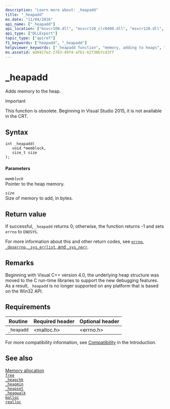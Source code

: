 ```yaml
---
description: "Learn more about: _heapadd"
title: "_heapadd"
ms.date: "11/04/2016"
api_name: ["_heapadd"]
api_location: ["msvcr100.dll", "msvcr110_clr0400.dll", "msvcr120.dll", "msvcr80.dll", "msvcrt.dll", "msvcr110.dll", "msvcr90.dll"]
api_type: ["DLLExport"]
topic_type: ["apiref"]
f1_keywords: ["heapadd", "_heapadd"]
helpviewer_keywords: ["_heapadd function", "memory, adding to heaps", "heaps, adding memory", "heapadd function"]
ms.assetid: 4d691fe2-2763-49f4-afb1-62738b7cd3ff
---
```

# _heapadd

Adds memory to the heap.

> [!IMPORTANT]
> This function is obsolete. Beginning in Visual Studio 2015, it is not available in the CRT.

## Syntax

```
int _heapadd(
   void *memblock,
   size_t size
);
```

#### Parameters

*`memblock`*\
Pointer to the heap memory.

*`size`*\
Size of memory to add, in bytes.

## Return value

If successful, `_heapadd` returns 0; otherwise, the function returns -1 and sets `errno` to `ENOSYS`.

For more information about this and other return codes, see [`errno`, `_doserrno`, `_sys_errlist`, and `_sys_nerr`](./errno-doserrno-sys-errlist-and-sys-nerr.md).

## Remarks

Beginning with Visual C++ version 4.0, the underlying heap structure was moved to the C run-time libraries to support the new debugging features. As a result, `_heapadd` is no longer supported on any platform that is based on the Win32 API.

## Requirements

|Routine|Required header|Optional header|
|-------------|---------------------|---------------------|
|`_heapadd`|\<malloc.h>|\<errno.h>|

For more compatibility information, see [Compatibility](./compatibility.md) in the Introduction.

## See also

[Memory allocation](./memory-allocation.md)\
[`free`](./reference/free.md)\
[`_heapchk`](./reference/heapchk.md)\
[`_heapmin`](./reference/heapmin.md)\
[`_heapset`](./heapset.md)\
[`_heapwalk`](./reference/heapwalk.md)\
[`malloc`](./reference/malloc.md)\
[`realloc`](./reference/realloc.md)
